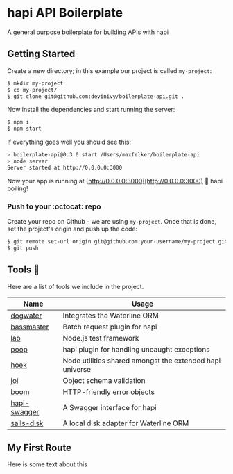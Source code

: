 hapi API Boilerplate
===
A general purpose boilerplate for building APIs with hapi

## Getting Started
Create a new directory; in this example our project is called `my-project`:

```bash
$ mkdir my-project
$ cd my-project/
$ git clone git@github.com:devinivy/boilerplate-api.git .
```

Now install the dependencies and start running the server:

```bash
$ npm i
$ npm start
```

If everything goes well you should see this:

```bash
> boilerplate-api@0.3.0 start /Users/maxfelker/boilerplate-api
> node server
Server started at http://0.0.0.0:3000
```

Now your app is running at [http://0.0.0.0:3000](http://0.0.0.0:3000) :potable_water: hapi boiling!

### Push to your :octocat: repo

Create your repo on Github - we are using `my-project`. Once that is done, set the project's origin and push up the code:

```bash
$ git remote set-url origin git@github.com:your-username/my-project.git
$ git push
```



## Tools :ocean:
Here are a list of tools we include in the project.

Name | Usage
------------ | -------------
[dogwater](https://github.com/devinivy/dogwater) | Integrates the Waterline ORM  
[bassmaster](https://github.com/hapijs/bassmaster) | Batch request plugin for hapi
[lab](https://github.com/hapijs/lab) | Node.js test framework
[poop](https://github.com/hapijs/poop) | hapi plugin for handling uncaught exceptions
[hoek](https://github.com/hapijs/hoek) | Node utilities shared amongst the extended hapi universe
[joi](https://github.com/hapijs/joi) | Object schema validation
[boom](https://github.com/hapijs/boom) | HTTP-friendly error objects
[hapi-swagger](https://github.com/glennjones/hapi-swagger) | A Swagger interface for hapi
[sails-disk](https://github.com/balderdashy/sails-disk) | A local disk adapter for Waterline ORM

## My First Route

Here is some text about this
